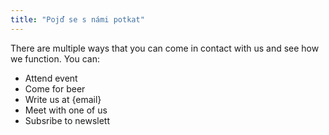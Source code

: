 ```yaml
---
title: "Pojď se s námi potkat"
---
```

There are multiple ways that you can come in contact with us and see how we function. You can:
 * Attend event
 * Come for beer
 * Write us at {email}
 * Meet with one of us
 * Subsribe to newslett
